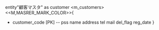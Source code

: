 entity"顧客マスタ" as customer <m_customers>
<<M,MASRER_MARK_COLOR>>{
+ customer_code [PK]
--
pss
name
address
tel
mail
del_flag
reg_date
}
